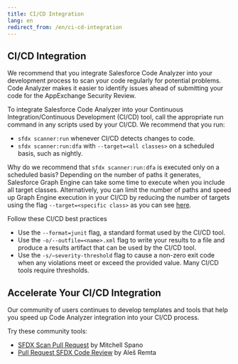 ```yaml
---
title: CI/CD Integration
lang: en
redirect_from: /en/ci-cd-integration
---
```

## CI/CD Integration
We recommend that you integrate Salesforce Code Analyzer into your development process to scan your code regularly for potential problems. Code Analyzer makes it easier to identify issues ahead of submitting your code for the AppExchange Security Review.

To integrate Salesforce Code Analyzer into your Continuous Integration/Continuous Development (CI/CD) tool, call the appropriate run command in any scripts used by your CI/CD. We recommend that you run:

* `sfdx scanner:run` whenever CI/CD detects changes to code.
* `sfdx scanner:run:dfa` with `--target=<all classes>` on a scheduled basis, such as nightly.

Why do we recommend that `sfdx scanner:run:dfa` is executed only on a scheduled basis? Depending on the number of paths it generates, Salesforce Graph Engine can take some time to execute when you include all target classes. Alternatively, you can limit the number of paths and speed up Graph Engine execution in your CI/CD by reducing the number of targets using the flag `--target=<specific class>` as you can see [here](https://forcedotcom.github.io/sfdx-scanner/en/v3.x/scanner-commands/dfa/).

Follow these CI/CD best practices

* Use the `--format=junit` flag, a standard format used by the CI/CD tool.
* Use the `-o/--outfile=<name>.xml` flag to write your results to a file and produce a results artifact that can be used by the CI/CD tool.
* Use the `-s/–severity-threshold` flag to cause a non-zero exit code when any violations meet or exceed the provided value. Many CI/CD tools require thresholds.

## Accelerate Your CI/CD Integration

Our community of users continues to develop templates and tools that help you speed up Code Analyzer integration into your CI/CD process.

Try these community tools:

* [SFDX Scan Pull Request](https://github.com/marketplace/actions/sfdx-scan-pull-request) by Mitchell Spano
* [Pull Request SFDX Code Review](https://github.com/marketplace/actions/pull-request-sfdx-code-review) by Aleš Remta
